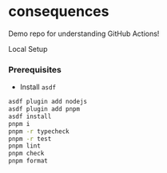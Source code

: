 # consequences

Demo repo for understanding GitHub Actions!

Local Setup

### Prerequisites

- Install `asdf`

```bash
asdf plugin add nodejs
asdf plugin add pnpm
asdf install
pnpm i
pnpm -r typecheck
pnpm -r test
pnpm lint
pnpm check
pnpm format
```
